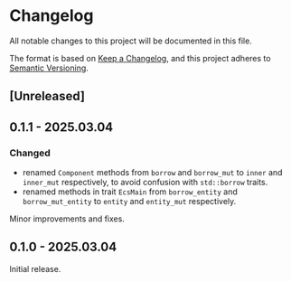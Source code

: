 # Changelog

All notable changes to this project will be documented in this file.

The format is based on [Keep a Changelog](https://keepachangelog.com/en/1.1.0/),
and this project adheres to [Semantic Versioning](https://semver.org/spec/v2.0.0.html).

## [Unreleased]

## 0.1.1 - 2025.03.04

### Changed
- renamed `Component` methods from `borrow` and `borrow_mut` to `inner` and `inner_mut` respectively, to avoid confusion with `std::borrow` traits.
- renamed methods in trait `EcsMain` from `borrow_entity` and `borrow_mut_entity` to `entity` and `entity_mut` respectively.

Minor improvements and fixes.

## 0.1.0 - 2025.03.04
Initial release.
